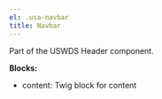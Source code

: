 ```yaml
---
el: .usa-navbar
title: Navbar
---
```


Part of the USWDS Header component.

__Blocks:__
* content: Twig block for content
